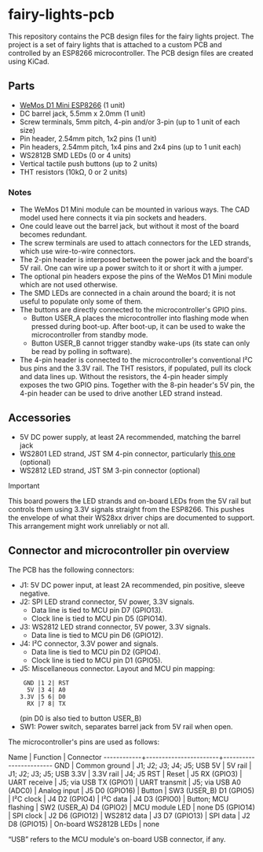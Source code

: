 # fairy-lights-pcb

This repository contains the PCB design files for the fairy lights project.
The project is a set of fairy lights that is attached to a custom PCB and controlled by an ESP8266 microcontroller.
The PCB design files are created using KiCad.

## Parts

- [WeMos D1 Mini ESP8266](https://www.wemos.cc/en/latest/d1/d1_mini.html) (1 unit)
- DC barrel jack, 5.5mm x 2.0mm (1 unit)
- Screw terminals, 5mm pitch, 4-pin and/or 3-pin (up to 1 unit of each size)
- Pin header, 2.54mm pitch, 1x2 pins (1 unit)
- Pin headers, 2.54mm pitch, 1x4 pins and 2x4 pins (up to 1 unit each)
- WS2812B SMD LEDs (0 or 4 units)
- Vertical tactile push buttons (up to 2 units)
- THT resistors (10kΩ, 0 or 2 units)

### Notes

- The WeMos D1 Mini module can be mounted in various ways.
  The CAD model used here connects it via pin sockets and headers.
- One could leave out the barrel jack, but without it most of the board becomes redundant.
- The screw terminals are used to attach connectors for the LED strands, which use wire-to-wire connectors.
- The 2-pin header is interposed between the power jack and the board's 5V rail.
  One can wire up a power switch to it or short it with a jumper.
- The optional pin headers expose the pins of the WeMos D1 Mini module which are not used otherwise.
- The SMD LEDs are connected in a chain around the board; it is not useful to populate only some of them.
- The buttons are directly connected to the microcontroller's GPIO pins.
  - Button USER_A places the microcontroller into flashing mode when pressed during boot-up.
    After boot-up, it can be used to wake the microcontroller from standby mode.
  - Button USER_B cannot trigger standby wake-ups (its state can only be read by polling in software).
- The 4-pin header is connected to the microcontroller's conventional I²C bus pins and the 3.3V rail.
  The THT resistors, if populated, pull its clock and data lines up.
  Without the resistors, the 4-pin header simply exposes the two GPIO pins.
  Together with the 8-pin header's 5V pin, the 4-pin header can be used to drive another LED strand instead.

## Accessories

- 5V DC power supply, at least 2A recommended, matching the barrel jack
- WS2801 LED strand, JST SM 4-pin connector, particularly [this one](https://www.adafruit.com/product/322) (optional)
- WS2812 LED strand, JST SM 3-pin connector (optional)

> [!IMPORTANT]
> This board powers the LED strands and on-board LEDs from the 5V rail but controls them using 3.3V signals straight from the ESP8266.
> This pushes the envelope of what their WS28xx driver chips are documented to support.
> This arrangement might work unreliably or not all.

## Connector and microcontroller pin overview

The PCB has the following connectors:

- J1: 5V DC power input, at least 2A recommended, pin positive, sleeve negative.
- J2: SPI LED strand connector, 5V power, 3.3V signals.
  - Data line is tied to MCU pin D7 (GPIO13).
  - Clock line is tied to MCU pin D5 (GPIO14).
- J3: WS2812 LED strand connector, 5V power, 3.3V signals.
  - Data line is tied to MCU pin D6 (GPIO12).
- J4: I²C connector, 3.3V power and signals.
  - Data line is tied to MCU pin D2 (GPIO4).
  - Clock line is tied to MCU pin D1 (GPIO5).
- J5: Miscellaneous connector. Layout and MCU pin mapping:
  ```
   GND |1 2| RST
    5V |3 4| A0
  3.3V |5 6| D0
    RX |7 8| TX
  ```
  (pin D0 is also tied to button USER_B)
- SW1: Power switch, separates barrel jack from 5V rail when open.

The microcontroller's pins are used as follows:

Name        | Function              | Connector
------------+-----------------------+------------------------
GND         | Common ground         | J1; J2; J3; J4; J5; USB
5V          | 5V rail               | J1; J2; J3; J5; USB
3.3V        | 3.3V rail             | J4; J5
RST         | Reset                 | J5
RX (GPIO3)  | UART receive          | J5; via USB
TX (GPIO1)  | UART transmit         | J5; via USB
A0 (ADC0)   | Analog input          | J5
D0 (GPIO16) | Button                | SW3 (USER_B)
D1 (GPIO5)  | I²C clock             | J4
D2 (GPIO4)  | I²C data              | J4
D3 (GPIO0)  | Button; MCU flashing  | SW2 (USER_A)
D4 (GPIO2)  | MCU module LED        | none
D5 (GPIO14) | SPI clock             | J2
D6 (GPIO12) | WS2812 data           | J3
D7 (GPIO13) | SPI data              | J2
D8 (GPIO15) | On-board WS2812B LEDs | none

“USB” refers to the MCU module's on-board USB connector, if any.
